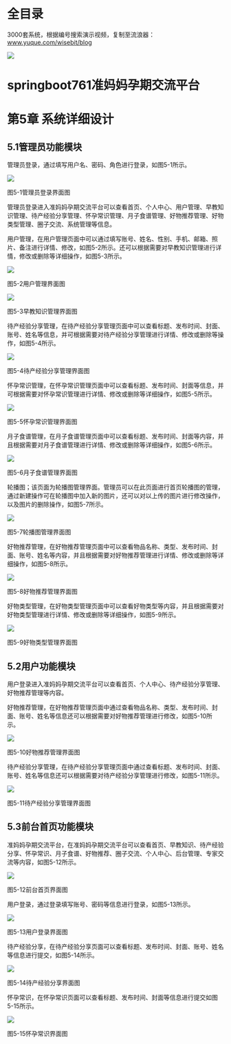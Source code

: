 # 全目录

3000套系统，根据编号搜索演示视频，复制至流浪器：www.yuque.com/wisebit/blog


![](https://bitwise.oss-cn-heyuan.aliyuncs.com/2024/11/06/qq_wechat.png)
# springboot761准妈妈孕期交流平台
# 第5章 系统详细设计

## 5.1管理员功能模块
管理员登录，通过填写用户名、密码、角色进行登录，如图5-1所示。

![](/md/blog.012.png)

图5-1管理员登录界面图

管理员登录进入准妈妈孕期交流平台可以查看首页、个人中心、用户管理、早教知识管理、待产经验分享管理、怀孕常识管理、月子食谱管理、好物推荐管理、好物类型管理、圈子交流、系统管理等信息。

用户管理，在用户管理页面中可以通过填写账号、姓名、性别、手机、邮箱、照片、备注进行详情、修改，如图5-2所示。还可以根据需要对早教知识管理进行详情，修改或删除等详细操作，如图5-3所示。

![](/md/blog.013.png)

图5-2用户管理界面图

![](/md/blog.014.png)

图5-3早教知识管理界面图

待产经验分享管理，在待产经验分享管理页面中可以查看标题、发布时间、封面、账号、姓名等信息，并可根据需要对待产经验分享管理进行详情、修改或删除等操作，如图5-4所示。

![](/md/blog.015.png)

图5-4待产经验分享管理界面图

怀孕常识管理，在怀孕常识管理页面中可以查看标题、发布时间、封面等信息，并可根据需要对怀孕常识管理进行详情、修改或删除等详细操作，如图5-5所示。

![](/md/blog.016.png)

图5-5怀孕常识管理界面图

月子食谱管理，在月子食谱管理页面中可以查看标题、发布时间、封面等内容，并且根据需要对月子食谱管理进行详情、修改或删除等详细操作，如图5-6所示。

![](/md/blog.017.png)

图5-6月子食谱管理界面图

轮播图；该页面为轮播图管理界面。管理员可以在此页面进行首页轮播图的管理，通过新建操作可在轮播图中加入新的图片，还可以对以上传的图片进行修改操作，以及图片的删除操作，如图5-7所示。

![](/md/blog.018.png)

图5-7轮播图管理界面图

好物推荐管理，在好物推荐管理页面中可以查看物品名称、类型、发布时间、封面、账号、姓名等内容，并且根据需要对好物推荐管理进行详情、修改或删除等详细操作，如图5-8所示。

![](/md/blog.019.png)

图5-8好物推荐管理界面图

好物类型管理，在好物类型管理页面中可以查看好物类型等内容，并且根据需要对好物类型管理进行详情、修改或删除等详细操作，如图5-9所示。

![](/md/blog.020.png)

图5-9好物类型管理界面图


## 5.2用户功能模块
用户登录进入准妈妈孕期交流平台可以查看首页、个人中心、待产经验分享管理、好物推荐管理等内容。

好物推荐管理，在好物推荐管理页面中通过查看物品名称、类型、发布时间、封面、账号、姓名等信息还可以根据需要对好物推荐管理进行修改，如图5-10所示。

![](/md/blog.021.png)

图5-10好物推荐管理界面图

待产经验分享管理，在待产经验分享管理页面中通过查看标题、发布时间、封面、账号、姓名等信息还可以根据需要对待产经验分享管理进行修改，如图5-11所示。

![](/md/blog.022.png)

图5-11待产经验分享管理界面图




## 5.3前台首页功能模块
准妈妈孕期交流平台，在准妈妈孕期交流平台可以查看首页、早教知识、待产经验分享、怀孕常识、月子食谱、好物推荐、圈子交流、个人中心、后台管理、专家交流等内容，如图5-12所示。

![](/md/blog.023.png)

图5-12前台首页界面图

用户登录，通过登录填写账号、密码等信息进行登录，如图5-13所示。

![](/md/blog.024.png)




图5-13用户登录界面图

待产经验分享，在待产经验分享页面可以查看标题、发布时间、封面、账号、姓名等信息进行提交，如图5-14所示。 

![](/md/blog.025.png)

图5-14待产经验分享界面图

怀孕常识，在怀孕常识页面可以查看标题、发布时间、封面等信息进行提交如图5-15所示。

![](/md/blog.026.png)

图5-15怀孕常识界面图







